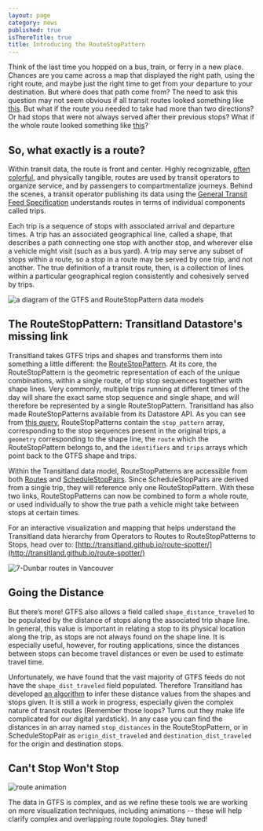 ```yaml
---
layout: page
category: news
published: true
isThereTitle: true
title: Introducing the RouteStopPattern
---
```


Think of the last time you hopped on a bus, train, or ferry in a new place. Chances are you came across a map that displayed the right path, using the right route, and maybe just the right time to get from your departure to your destination. But where does that path come from? The need to ask this question may not seem obvious if all transit routes looked something like [this](http://www.actransit.org/pdf/maps/version_31/51A.pdf). But what if the route you needed to take had more than two directions? Or had stops that were not always served after their previous stops? What if the whole route looked something like [this](http://www.cttransit.com/Uploads_RTMaps/nh_Bcongress_map(11).pdf)?

<!-- more -->

## So, what exactly is a route?

Within transit data, the route is front and center. Highly recognizable, [often colorful](https://mapzen.com/blog/targeted-editing-transit-colours/), and physically tangible, routes are used by transit operators to organize service, and by passengers to compartmentalize journeys. Behind the scenes, a transit operator publishing its data using the [General Transit Feed Specification](/documentation/glossary/#gtfs) understands routes in terms of individual components called trips.

Each trip is a sequence of stops with associated arrival and departure times. A trip has an associated geographical line, called a shape, that describes a path connecting one stop with another stop, and wherever else a vehicle might visit (such as a bus yard). A trip may serve any subset of stops within a route, so a stop in a route may be served by one trip, and not another. The true definition of a transit route, then, is a collection of lines within a particular geographical region consistently and cohesively served by trips.

![a diagram of the GTFS and RouteStopPattern data models](/images/transitland-route-geometries/RouteStopPattern_Chart_1.0.png)

## The RouteStopPattern: Transitland Datastore's missing link

Transitland takes GTFS trips and shapes and transforms them into something a little
different: the [RouteStopPattern](/documentation/datastore/routes-and-route-stop-patterns.html). At its core, the RouteStopPattern is the geometric representation of each of the unique combinations, within a single route, of trip stop sequences together with shape lines. Very commonly, multiple trips running at different times of the day will share the exact same stop sequence and single shape, and will therefore be represented by a single RouteStopPattern. Transitland has also made RouteStopPatterns available from its Datastore API. As you can see from [this query](https://transit.land/api/v1/route_stop_patterns.json?onestop_id=r-dr5r7-statenislandferry-b860bb-38447b), RouteStopPatterns contain the `stop_pattern` array, corresponding to the stop sequences present in the original trips, a `geometry` corresponding to the shape line, the `route` which the RouteStopPattern belongs to, and the `identifiers` and `trips` arrays which point back to the GTFS shape and trips.

Within the Transitland data model, RouteStopPatterns are accessible from both [Routes](https://transit.land/api/v1/routes.json?onestop_id=r-dr5r7-statenislandferry) and [ScheduleStopPairs](https://transit.land/api/v1/schedule_stop_pairs.json?route_onestop_id=r-dr5r7-statenislandferry). Since ScheduleStopPairs are derived from a single trip, they will reference only one RouteStopPattern. With these two links, RouteStopPatterns can now be combined to form a whole route, or used individually to show the true path a vehicle might take between stops at certain times.   

For an interactive visualization and mapping that helps understand the Transitland data hierarchy from Operators to Routes to RouteStopPatterns to Stops, head over to: [http://transitland.github.io/route-spotter/](http://transitland.github.io/route-spotter/)

![7-Dunbar routes in Vancouver](/images/transitland-route-geometries/7-dunbar.gif)

## Going the Distance

But there’s more! GTFS also allows a field called `shape_distance_traveled` to be populated by the distance of stops along the associated trip shape line. In general, this value is important in relating a stop to its physical location along the trip, as stops are not always found on the shape line. It is especially useful, however, for routing applications, since the distances between stops can become travel distances or even be used to estimate travel time.

Unfortunately, we have found that the vast majority of GTFS feeds do not have the `shape_dist_traveled` field populated. Therefore Transitland has developed [an algorithm](/documentation/datastore/routes-and-route-stop-patterns.html) to infer these distance values from the shapes and stops given. It is still a work in progress, especially given the complex nature of transit routes (Remember those loops? Turns out they make life complicated for our digital yardstick). In any case you can find the distances in an array named `stop_distances` in the RouteStopPattern, or in ScheduleStopPair as `origin_dist_traveled` and `destination_dist_traveled` for the origin and destination stops.

## Can't Stop Won't Stop

![route animation](/images/transitland-route-geometries/routestop.gif)

The data in GTFS is complex, and as we refine these tools we are working on more visualization techniques, including animations -- these will help clarify complex and overlapping route topologies. Stay tuned!

